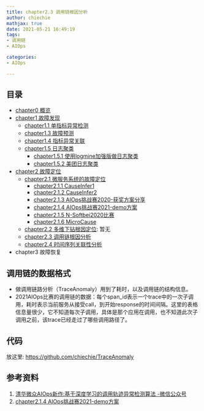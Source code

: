 ```yaml
---
title: chapter2.3 调用链根因分析
author: chiechie
mathjax: true
date: 2021-05-21 16:49:19
tags:
- 调用链
- AIOps

categories: 
- AIOps

---
```


## 目录
- [chapter0 概览](../AIOps-0-summary/)
- [chapter1 故障发现](../AIOps-1-event-generate/)
	- [chapter1.1 单指标异常检测](../AIOps-1_1-kpi-detector/)
	- [chapter1.3 故障预测](../AIOps-1_2-fault-prediction/)
	- [chapter1.4 指标异常关联](../AIOps-1_4-kpi-correlation/)
	- [chapter1.5 日志聚类](../AIOps-1_5-log-analysis/)
		- [chapter1.5.1 使用logmine加强版做日志聚类](../AIOps-1_5_1-log-analysis_logmine/)
		- [chapter1.5.2 美团日志聚类](../AIOps-1_5_2-log-analysis_meituan/)
- [chapter2 故障定位](../AIOps-2-event-analysis/)
	- [chapter2.1 微服务系统的故障定位](../AIOps-2_1-topo-rca/)
		- [chapter2.1.1 CauseInfer1](../AIOps-2_1_1-topo-rca-causeinfer-notes1/)
		- [chapter2.1.2 CauseInfer2](../AIOps-2_1_2-topo-rca-causeinfer-notes2/)
		- [chapter2.1.3 AIOps挑战赛2020-获奖方案分享](../AIOps-2_1_3-topo-rca-aiops2020/)
		- [chapter2.1.4 AIOps挑战赛2021-demo方案](../AIOps-2_1_4-topo-rca-aiops2021/)
		- [chapter2.1.5 N-Softbei2020比赛](../AIOps-2_1_5-topo-rca-cnsoftbei2020/)
		- [chapter2.1.6 MicroCause](../AIOps-2_1_6-topo-rca-MicroCause)
	- [chapter2.2 多维下钻根因定位](../AIOps-2_2-multi-dimensional-rca/): 暂无
	- [chapter2.3 调用链根因分析](../AIOps-2_3-trace_rca/)
	- [chapter2.4 时间序列关联性分析](../AIOps-2_4-metric_event_correlation/)
- chapter3 故障恢复




## 调用链的数据格式

- 做调用链路分析（TraceAnomaly）用到了耗时，以及调用链的结构信息。
- 2021AIOps比赛的调用链的数据：每个span_id表示一个trace中的一次子调用，耗时表示当前服务从接受call，到开始response的时间间隔。这里的表格信息量很少，它不知道每次子调用，具体是那个应用在调用，也不知道此次子调用之前，该trace已经走过了哪些调用路径了。

## 代码

放这里: https://github.com/chiechie/TraceAnomaly


## 参考资料
1. [清华微众AIOps新作:基于深度学习的调用轨迹异常检测算法
-微信公众号](https://mp.weixin.qq.com/s/sqYIb6i9z6xF5nDr8fuVsA)
2. [chapter2.1.4 AIOps挑战赛2021-demo方案](https://chiechie.github.io/2021/03/09/AI/AIOps/AIOps-2_1_4-topo-rca-aiops2021/)
